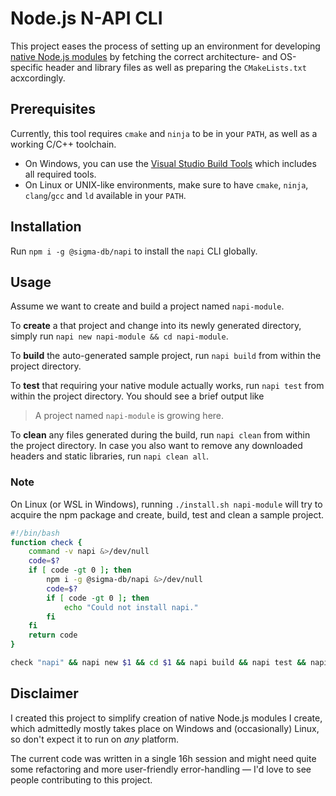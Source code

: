 # Node.js N-API CLI

This project eases the process of setting up an environment for developing [native Node.js modules](https://nodejs.org/dist/latest-v13.x/docs/api/n-api.html) by fetching the correct architecture- and OS-specific header and library files as well as preparing the `CMakeLists.txt` acxcordingly.

## Prerequisites

Currently, this tool requires `cmake` and `ninja` to be in your `PATH`, as well as a working C/C++ toolchain.

* On Windows, you can use the [Visual Studio Build Tools](https://download.visualstudio.microsoft.com/download/pr/5446351f-19f5-4b09-98c6-a4bfacc732d7/7da4388648c92544c97407c6f052fd6bc0317db407cadab9fdcb328a34d3e317/vs_BuildTools.exe) which includes all required tools.
* On Linux or UNIX-like environments, make sure to have `cmake`, `ninja`, `clang`/`gcc` and `ld` available in your `PATH`.

## Installation

Run `npm i -g @sigma-db/napi` to install the `napi` CLI globally.

## Usage

Assume we want to create and build a project named `napi-module`.

To **create** a that project and change into its newly generated directory, simply run `napi new napi-module && cd napi-module`.

To **build** the auto-generated sample project, run `napi build` from within the project directory.

To **test** that requiring your native module actually works, run `napi test` from within the project directory.
You should see a brief output like
> A project named `napi-module` is growing here.

To **clean** any files generated during the build, run `napi clean` from within the project directory.
In case you also want to remove any downloaded headers and static libraries, run `napi clean all`.

### Note

On Linux (or WSL in Windows), running `./install.sh napi-module` will try to acquire the npm package and create, build, test and clean a sample project.

```bash
#!/bin/bash
function check {
    command -v napi &>/dev/null
    code=$?
    if [ code -gt 0 ]; then
        npm i -g @sigma-db/napi &>/dev/null
        code=$?
        if [ code -gt 0 ]; then
            echo "Could not install napi."
        fi
    fi
    return code
}

check "napi" && napi new $1 && cd $1 && napi build && napi test && napi clean all
```

## Disclaimer

I created this project to simplify creation of native Node.js modules I create, which admittedly mostly takes place on Windows and (occasionally) Linux, so don't expect it to run on *any* platform.

The current code was written in a single 16h session and might need quite some refactoring and more user-friendly error-handling — I'd love to see people contributing to this project.
